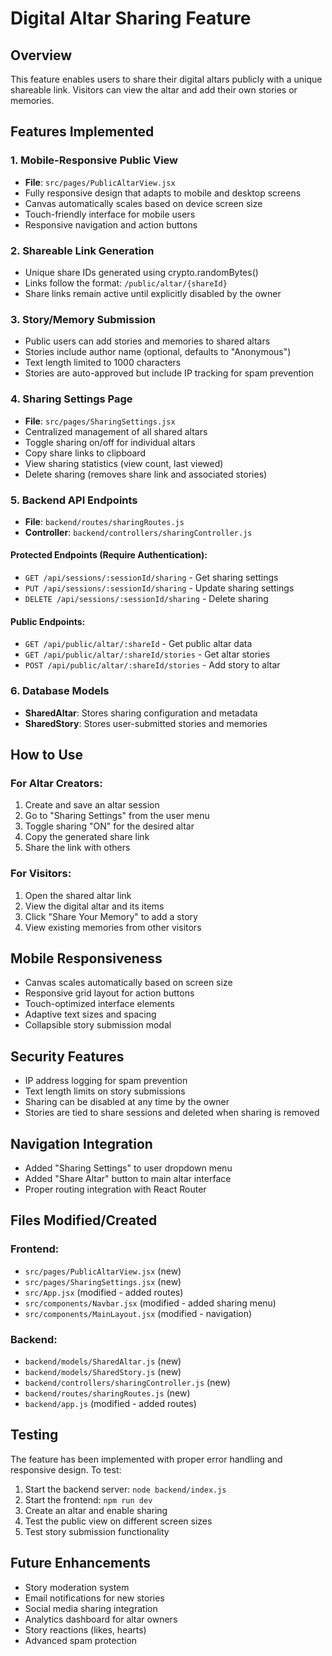 # Digital Altar Sharing Feature

## Overview
This feature enables users to share their digital altars publicly with a unique shareable link. Visitors can view the altar and add their own stories or memories.

## Features Implemented

### 1. Mobile-Responsive Public View
- **File**: `src/pages/PublicAltarView.jsx`
- Fully responsive design that adapts to mobile and desktop screens
- Canvas automatically scales based on device screen size
- Touch-friendly interface for mobile users
- Responsive navigation and action buttons

### 2. Shareable Link Generation
- Unique share IDs generated using crypto.randomBytes()
- Links follow the format: `/public/altar/{shareId}`
- Share links remain active until explicitly disabled by the owner

### 3. Story/Memory Submission
- Public users can add stories and memories to shared altars
- Stories include author name (optional, defaults to "Anonymous")
- Text length limited to 1000 characters
- Stories are auto-approved but include IP tracking for spam prevention

### 4. Sharing Settings Page
- **File**: `src/pages/SharingSettings.jsx`
- Centralized management of all shared altars
- Toggle sharing on/off for individual altars
- Copy share links to clipboard
- View sharing statistics (view count, last viewed)
- Delete sharing (removes share link and associated stories)

### 5. Backend API Endpoints
- **File**: `backend/routes/sharingRoutes.js`
- **Controller**: `backend/controllers/sharingController.js`

#### Protected Endpoints (Require Authentication):
- `GET /api/sessions/:sessionId/sharing` - Get sharing settings
- `PUT /api/sessions/:sessionId/sharing` - Update sharing settings
- `DELETE /api/sessions/:sessionId/sharing` - Delete sharing

#### Public Endpoints:
- `GET /api/public/altar/:shareId` - Get public altar data
- `GET /api/public/altar/:shareId/stories` - Get altar stories
- `POST /api/public/altar/:shareId/stories` - Add story to altar

### 6. Database Models
- **SharedAltar**: Stores sharing configuration and metadata
- **SharedStory**: Stores user-submitted stories and memories

## How to Use

### For Altar Creators:
1. Create and save an altar session
2. Go to "Sharing Settings" from the user menu
3. Toggle sharing "ON" for the desired altar
4. Copy the generated share link
5. Share the link with others

### For Visitors:
1. Open the shared altar link
2. View the digital altar and its items
3. Click "Share Your Memory" to add a story
4. View existing memories from other visitors

## Mobile Responsiveness
- Canvas scales automatically based on screen size
- Responsive grid layout for action buttons
- Touch-optimized interface elements
- Adaptive text sizes and spacing
- Collapsible story submission modal

## Security Features
- IP address logging for spam prevention
- Text length limits on story submissions
- Sharing can be disabled at any time by the owner
- Stories are tied to share sessions and deleted when sharing is removed

## Navigation Integration
- Added "Sharing Settings" to user dropdown menu
- Added "Share Altar" button to main altar interface
- Proper routing integration with React Router

## Files Modified/Created

### Frontend:
- `src/pages/PublicAltarView.jsx` (new)
- `src/pages/SharingSettings.jsx` (new)
- `src/App.jsx` (modified - added routes)
- `src/components/Navbar.jsx` (modified - added sharing menu)
- `src/components/MainLayout.jsx` (modified - navigation)

### Backend:
- `backend/models/SharedAltar.js` (new)
- `backend/models/SharedStory.js` (new)
- `backend/controllers/sharingController.js` (new)
- `backend/routes/sharingRoutes.js` (new)
- `backend/app.js` (modified - added routes)

## Testing
The feature has been implemented with proper error handling and responsive design. To test:

1. Start the backend server: `node backend/index.js`
2. Start the frontend: `npm run dev`
3. Create an altar and enable sharing
4. Test the public view on different screen sizes
5. Test story submission functionality

## Future Enhancements
- Story moderation system
- Email notifications for new stories
- Social media sharing integration
- Analytics dashboard for altar owners
- Story reactions (likes, hearts)
- Advanced spam protection